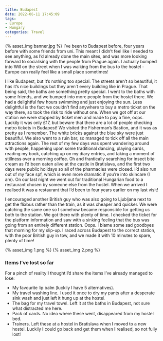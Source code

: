 ```yaml
---
title: Budapest
date: 2022-06-11 17:45:09
tags:
- Europe
- Hungary
categories: Travel
---
```

{% asset_img banner.jpg %}
I’ve been to Budapest before, four years before with some friends from uni. This meant I didn’t feel like I needed to see anything, as I’d already done the main sites, and was more looking forward to socialising with the people from Prague again. I actually bumped into Will on the street when I was walking from the bus to the hostel - Europe can really feel like a small place sometimes!

I like Budapest, but it’s nothing too special. The streets aren’t so beautiful, it has it’s nice buildings but they aren’t every building like in Prague. That being said, the baths are something pretty special. I went to the baths with some friends, and we bumped into more people from the hostel there. We had a delightful few hours swimming and just enjoying the sun. Less delightful is the fact we couldn’t find anywhere to buy a metro ticket on the way there, so took the risk to ride without one. When we got off at our station we were stopped by ticket men and made to pay a fine, oops. Luckily it was only £17, but beware that there are a lot of people checking metro tickets in Budapest! We visited the Fisherman’s Bastion, and it was as pretty as I remember. The white bricks against the blue sky were just beautiful. We also went to a ruin bar, so managed to tick off all the main attractions again. The rest of my few days was spent wandering around with people, happening upon some traditional dancing, playing cards, reading my book, catching up on my diary entries, and taking a moment of stillness over a morning coffee. Oh and frantically searching for insect bite cream as I’d been eaten alive at the castle in Bratislava, and the first two days were public holidays so all of the pharmacies were closed. I’d also run out of my face spf, which is even more dramatic if you’re into skincare (I am). On our last night we went out for traditional Hungarian food to a restaurant chosen by someone else from the hostel. When we arrived I realised it was a restaurant that I’d been to four years earlier on my last visit!

I encouraged another British guy who was also going to Ljubljana next to get the flixbus rather than the train, as it was cheaper and quicker. We were catching the same one so I somehow became responsible for getting us both to the station. We got there with plenty of time. I checked the ticket for the platform information and saw with a sinking feeling that the bus was going from an entirely different station. Oops. I blame some sad goodbyes that morning for my slip-up. I raced across Budapest to the correct station, with the poor British guy in tow, and we made it with 10 minutes to spare, plenty of time!

{% asset_img 1.png %}
{% asset_img 2.png %}

### Items I’ve lost so far

For a pinch of reality I thought I’d share the items I’ve already managed to lose:

- My favourite lip balm (luckily I have 5 alternatives).
- My travel washing line. I used it once to dry my pants after a desperate sink wash and just left it hung up at the hostel.
- The bag for my travel towel. Left it at the baths in Budapest, not sure what distracted me here.
- Pack of cards. No idea where these went, disappeared from my hostel bed.
- Trainers. Left these at a hostel in Bratislava when I moved to a new hostel. Luckily I could go back and get them when I realised, so not fully lost!
